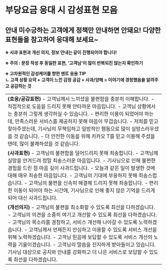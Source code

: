 # 부당요금 응대 시 감성표현 모음

**안내 미수긍하는 고객에게 정책만 안내하면 안돼요! 다양한 표현들을 참고하여 응대해 보세요~**
------------------------------------------------------

**※ 사과 표현과 개선 의지, 정보 안내는 같이 진행되어야 합니다!**

**※ 주의 : 문장 작성 후 동일한 표현, '고객님'이 많이 반복되진 않는지 확인하기**

**※ 고차원적인 감성케어를 향한 멘트 응용 TIP  
ㄴ 고객 상황 요약 + 고객이 느낀 감정 공감 + 사과/양해 = 이야기에 경청했음을 알려주고 공감하는 것**

|  |
| --- |
| **(호응/공감표현)**  - 고객님께서 느끼셨을 불편함을 충분히 이해합니다. - 직접적으로 도움을 드리지 못해 안타까운 마음입니다. - 고객님 상황에서는 충분히 그렇게 생각하실 수 있습니다. - 편리한 이용이 되었어야 하는데, 만족스러운 서비스를 제공하지 못해 마음이 무겁습니다. - 저희를 믿고 찾아주셨는데, 기사님의 무책임하고 일방적인 행동으로 많이 실망스러우셨을 것 같습니다. - 더 안전한 이동을 위해 카카오 T를 믿고 이용해 주셨을 텐데, 많이 불쾌하셨을 것 같습니다. |
| **(사과표현)** - 고객님의 불편함을 덜어드리지 못해 죄송합니다. - 고객님께 실망을 안겨드려 정말 죄송스러운 마음입니다. - 기사님으로 인해 불편한 경험을 드린 점 마음 깊이 사과드립니다. - 오늘과 같은 일이 발생한 것에 대해 매우 죄송한 마음입니다. - 고객님의 기대에 부응하지 못해 죄송스럽습니다. - 고객님의 불편을 신속히 해결해 드리지 못해 죄송합니다. - 편리한 이동이 되어야 하는 시간에, 기사님으로 인해 좋지 않은 기억을 드리게 되어 대신 사과드립니다. |
| **(개선의지)**  - 고객님의 불편을 최소화할 수 있도록 최선을 다하겠습니다. - 고객님의 의견을 소중히 여기고 개선할 수 있도록 최선을 다하겠습니다. - 고객님의 목소리를 경청하고, 서비스 개선해 나아갈 수 있도록 노력하겠습니다. - 고객님께서 언제든지 안심하고 이용할 수 있도록 서비스 개선을 위해 노력하겠습니다. - 고객님 믿음에 보답할 수 있도록 서비스 개선의 노력을 기울이겠습니다. - 고객님의 말씀을 진지하게 받아들이고 있습니다. 기사님 대상으로 공지와 안내를 강화하고 더 나은 서비스로 보답할 수 있도록 최선을 다하겠습니다. |